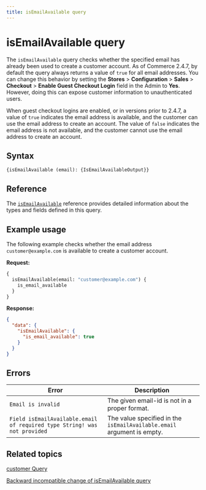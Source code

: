 ```yaml
---
title: isEmailAvailable query
---
```


# isEmailAvailable query

The `isEmailAvailable` query checks whether the specified email has already been used to create a customer account. As of Commerce 2.4.7, by default the query always returns a value of `true` for all email addresses. You can change this behavior by setting the **Stores** > **Configuration** > **Sales** > **Checkout** > **Enable Guest Checkout Login** field in the Admin to **Yes**. However, doing this can expose customer information to unauthenticated users.

When guest checkout logins are enabled, or in versions prior to 2.4.7, a value of `true` indicates the email address is available, and the customer can use the email address to create an account. The value of `false` indicates the email address is not available, and the customer cannot use the email address to create an account.

## Syntax

`{isEmailAvailable (email): {IsEmailAvailableOutput}}`

## Reference

The [`isEmailAvailable`](https://developer.adobe.com/commerce/webapi/graphql-api/index.html#query-isEmailAvailable) reference provides detailed information about the types and fields defined in this query.

## Example usage

The following example checks whether the email address `customer@example.com` is available to create a customer account.

**Request:**

```graphql
{
  isEmailAvailable(email: "customer@example.com") {
    is_email_available
  }
}
```

**Response:**

```json
{
  "data": {
    "isEmailAvailable": {
      "is_email_available": true
    }
  }
}
```

## Errors

Error | Description
--- | ---
`Email is invalid` | The given email-id is not in a proper format.
`Field isEmailAvailable.email of required type String! was not provided` | The value specified in the `isEmailAvailable.email` argument is empty.

## Related topics

[customer Query](customer.md)

[Backward incompatible change of isEmailAvailable query](https://developer.adobe.com/commerce/php/development/backward-incompatible-changes/highlights/#isemailavailable-api)
